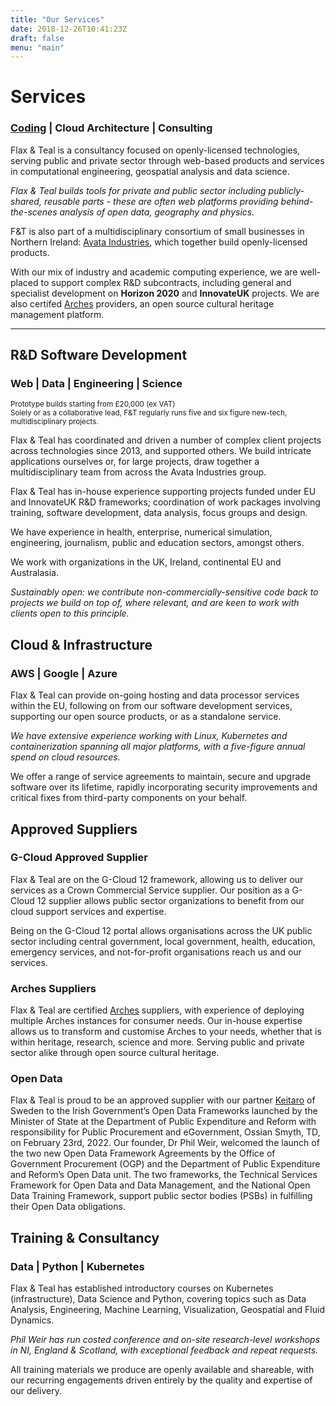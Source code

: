 ```yaml
---
title: "Our Services"
date: 2018-12-26T10:41:23Z
draft: false
menu: "main"
---
```

# Services

### [Coding](#rampd-software-development) | Cloud Architecture | Consulting

Flax & Teal is a consultancy focused on openly-licensed technologies, serving public and private sector through web-based products and services in computational engineering, geospatial analysis and data science.

_Flax & Teal builds tools for private and public sector including publicly-shared, reusable parts - these are often web platforms providing behind-the-scenes analysis of open data, geography and physics._

F&T is also part of a multidisciplinary consortium of small businesses in Northern Ireland: [Avata Industries](https://avata.industries),
which together build openly-licensed products.

With our mix of industry and academic computing experience, we are well-placed to support complex R&amp;D subcontracts, including general and specialist development on **Horizon 2020** and **InnovateUK** projects. We are also certifed [Arches](https://www.archesproject.org/) providers, an open source cultural heritage management platform. 

<hr/>

<span class="arrow-down"></span>

## R&amp;D Software Development

### Web | Data | Engineering | Science

<sub>Prototype builds starting from £20,000 (ex VAT)<br/>Solely or as a collaborative lead, F&amp;T regularly runs five and six figure new-tech, multidisciplinary projects.</sub>

Flax &amp; Teal has coordinated and driven a number of complex client projects across technologies since 2013, and supported others. We build intricate applications ourselves or, for large projects, draw together a multidisciplinary team from across the Avata Industries group.

Flax &amp; Teal has in-house experience supporting projects funded under EU and InnovateUK R&amp;D frameworks; coordination of work packages involving training, software development, data analysis, focus groups and design.

We have experience in health, enterprise, numerical simulation, engineering, journalism, public and education sectors, amongst others.

We work with organizations in the UK, Ireland, continental EU and Australasia.

_Sustainably open: we contribute non-commercially-sensitive code back to projects we build on top of, where relevant, and are keen to work with clients open to this principle._

## Cloud &amp; Infrastructure

### AWS | Google | Azure

Flax &amp; Teal can provide on-going hosting and data processor services within the EU, following on from our software development services, supporting our open source products, or as a standalone service.

_We have extensive experience working with Linux, Kubernetes and containerization spanning all major platforms, with a five-figure annual spend on cloud resources._

We offer a range of service agreements to maintain, secure and upgrade software over its lifetime, rapidly incorporating security improvements and critical fixes from third-party components on your behalf.

## Approved Suppliers

### G-Cloud Approved Supplier 

Flax &amp; Teal are on the G-Cloud 12 framework, allowing us to deliver our services as a Crown Commercial Service supplier. Our position as a G-Cloud 12 supplier allows public sector organizations to benefit from our cloud support services and expertise.

Being on the G-Cloud 12 portal allows organisations across the UK public sector including central government, local government, health, education, emergency services, and not-for-profit organisations reach us and our services.

### Arches Suppliers

Flax &amp; Teal are certified [Arches](https://www.archesproject.org/) suppliers, with experience of deploying multiple Arches instances for consumer needs. Our in-house expertise allows us to transform and customise Arches to your needs, whether that is within heritage, research, science and more. Serving public and private sector alike through open source cultural heritage. 

### Open Data 

Flax & Teal is proud to be an approved supplier with our partner [Keitaro](keitaro.com) of Sweden to the Irish Government’s Open Data Frameworks launched by the Minister of State at the Department of Public Expenditure and Reform with responsibility for Public Procurement and eGovernment, Ossian Smyth, TD, on February 23rd, 2022. Our founder, Dr Phil Weir, welcomed the launch of the two new Open Data Framework Agreements by the Office of Government Procurement (OGP) and the Department of Public Expenditure and Reform’s Open Data unit. The two frameworks, the Technical Services Framework for Open Data and Data Management, and the National Open Data Training Framework, support public sector bodies (PSBs) in fulfilling their Open Data obligations.

## Training &amp; Consultancy

### Data | Python | Kubernetes

Flax &amp; Teal has established introductory courses on Kubernetes (infrastructure), Data Science and Python, covering topics such as Data Analysis, Engineering, Machine Learning, Visualization, Geospatial and Fluid Dynamics.

_Phil Weir has run costed conference and on-site research-level workshops in NI, England &amp; Scotland, with exceptional feedback and repeat requests._

All training materials we produce are openly available and shareable, with our recurring engagements driven entirely by the quality and expertise of our delivery.
